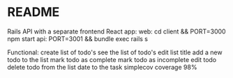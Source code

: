 # README

Rails API with a separate frontend React app:
web: cd client && PORT=3000 npm start
api: PORT=3001 && bundle exec rails s

Functional:
    create list of todo's
    see the list of todo's
    edit list title
    add a new todo to the list
    mark todo as complete
    mark todo as incomplete
    edit todo
    delete todo from the list
    date to the task
    simplecov coverage 98%
